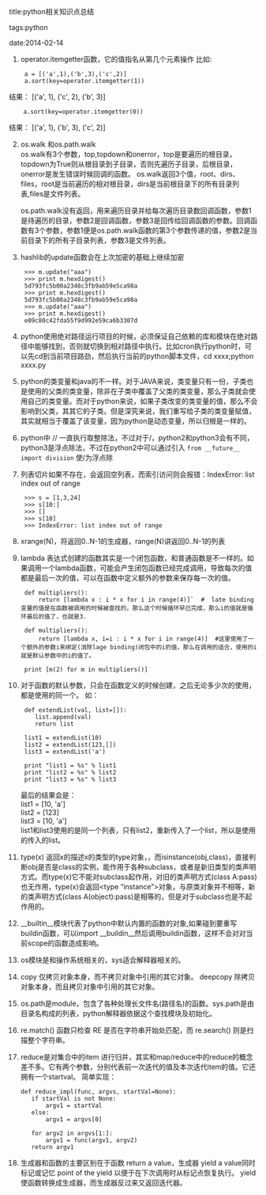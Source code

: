 title:python相关知识点总结

tags:python

date:2014-02-14

1. operator.itemgetter函数，它的值指名从第几个元素操作
比如:

        a = [('a',1),('b',3),('c',2)]
        a.sort(key=operator.itemgetter(1))
结果：
[('a', 1), ('c', 2), ('b', 3)]

        a.sort(key=operator.itemgetter(0))
结果：
[('a', 1), ('b', 3), ('c', 2)]

2. os.walk 和os.path.walk   
    os.walk有3个参数，top,topdown和onerror，top是要遍历的根目录，topdown为True则从根目录到子目录，否则先遍历子目录，后根目录，onerror是发生错误时候回调的函数。
os.walk返回3个值，root、dirs、files，root是当前遍历的相对根目录，dirs是当前根目录下的所有目录列表,files是文件列表。

    os.path.walk没有返回，用来遍历目录并给每次遍历目录数回调函数，参数1是待遍历的目录，参数2是回调函数，参数3是回传给回调函数的参数。回调函数有3个参数，参数1便是os.path.walk函数的第3个参数传递的值，参数2是当前目录下的所有子目录列表，参数3是文件列表。

3. hashlib的update函数会在上次加密的基础上继续加密
    
        >>> m.update("aaa")
        >>> print m.hexdigest()
        5d793fc5b00a2348c3fb9ab59e5ca98a
        >>> print m.hexdigest()
        5d793fc5b00a2348c3fb9ab59e5ca98a
        >>> m.update("aaa")
        >>> print m.hexdigest()
        e09c80c42fda55f9d992e59ca6b3307d


4. python使用绝对路径运行项目的时候，必须保证自己依赖的库和模块在绝对路径中能够找到，否则就切换到相对路径中执行。比如cron执行python时，可以先cd到当前项目路劲，然后执行当前的python脚本文件，cd xxxx;python xxxx.py

5. python的类变量和java的不一样。对于JAVA来说，类变量只有一份，子类也是使用的父类的类变量，除非在子类中覆盖了父类的类变量，那么子类就会使用自己的类变量。而对于python来说，如果子类改变的类变量的值，那么不会影响到父类，其其它的子类。但是深究来说，我们重写给子类的类变量赋值，其实就相当于覆盖了该变量，因为python是动态变量，所以归根是一样的。

5. python中 // 一直执行取整除法，不过对于/，python2和python3会有不同，python3是浮点除法，不过在python2中可以通过引入 `from __future__ import division` 使/为浮点除

6. 列表切片如果不存在，会返回空列表，而索引访问则会报错：IndexError: list index out of range

        >>> s = [1,3,24]
        >>> s[10:]
        >>> []
        >>> s[10]
        >>> IndexError: list index out of range

7. xrange(N)，将返回0..N-1的生成器，range(N)讲返回0..N-1的列表

8. lambda 表达式创建的函数其实是一个闭包函数，和普通函数是不一样的。如果调用一个lambda函数，可能会产生闭包函数已经完成调用，导致每次的值都是最后一次的值，可以在函数中定义额外的参数来保存每一次的值。

        def multipliers():
            return [lambda x : i * x for i in range(4)]`  #  late binding 变量的值是在函数被调用的时候被查找的，那么这个时候循环早已完成，那么i的值就是循环最后的值了，也就是3.

        def multipliers():
            return [lambda x, i=i : i * x for i in range(4)]  #这里使用了一个额外的参数i来绑定(消除lage binding)闭包中的i的值，那么在调用的适合，使用的i就是默认参数中的i的值了。

        print [m(2) for m in multipliers()]


9. 对于函数的默认参数，只会在函数定义的时候创建，之后无论多少次的使用，都是使用的同一个。
如：

        def extendList(val, list=[]):
           list.append(val)
           return list

        list1 = extendList(10)
        list2 = extendList(123,[])
        list3 = extendList('a')

        print "list1 = %s" % list1
        print "list2 = %s" % list2
        print "list3 = %s" % list3

   最后的结果会是：   
   list1 = [10, 'a']  
   list2 = [123]   
   list3 = [10, 'a']  
   list1和list3使用的是同一个列表，只有list2，重新传入了一个list，所以是使用的传入的list。

10. type(x) 返回x的描述x的类型的type对象，，而isinstance(obj,class)，直接判断obj是否是class的实例，能作用于各种subclass，或者是新旧类型的类声明方式。而type(x)它不能对subclass起作用，对旧的类声明方式(class A:pass)也无作用，type(x)会返回<type “instance”>对象，与原类对象并不相等，新的类声明方式(class A(object):pass)是相等的，但是对于subclass也是不起作用的。

11. __builtin__模块代表了python中默认内置的函数的对象,如果碰到要重写buildin函数，可以import __buildin__然后调用buildin函数，这样不会对对当前scope的函数造成影响。

12. os模块是和操作系统相关的，sys适合解释器相关的。

13. copy 仅拷贝对象本身，而不拷贝对象中引用的其它对象。 deepcopy 除拷贝对象本身，而且拷贝对象中引用的其它对象。

14. os.path是module，包含了各种处理长文件名(路径名)的函数。sys.path是由目录名构成的列表，python解释器依据这个查找模块及初始化。

15. re.match() 函数只检查 RE 是否在字符串开始处匹配，而 re.search() 则是扫描整个字符串。

16. reduce是对集合中的item 进行归并，其实和map/reduce中的reduce的概念差不多。它有两个参数，分别代表前一次迭代的值及本次迭代item的值。它还拥有一个startval。
简单实现：

        def reduce_impl(func, argvs, startVal=None):
           if startVal is not None:
               argv1 = startVal
           else:
               argv1 = argvs[0]

           for argv2 in argvs[1:]:
               argv1 = func(argv1, argv2)
           return argv1


17.  生成器和函数的主要区别在于函数 return a value，生成器 yield a value同时标记或记忆 point of the yield 以便于在下次调用时从标记点恢复执行。 yield 使函数转换成生成器，而生成器反过来又返回迭代器。





